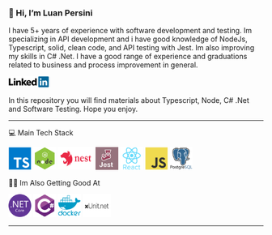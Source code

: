 ### 👋 Hi, I’m Luan Persini

I have 5+ years of experience with software development and testing. Im specializing in API development and i have good knowledge of NodeJs, Typescript, solid, clean code, and API testing with Jest. Im also improving my skills in C# .Net. I have a good range of experience and graduations related to business and process improvement in general.

<p><a href="https://www.linkedin.com/in/luan-persini-80a6572b/">
  <img alt="Luan Persini Linkedin" width="80px" src="linkedIn.png" />
</a></p>


In this repository you will find materials about Typescript, Node, C# .Net and Software Testing. Hope you enjoy.

---
💻 Main Tech Stack

<img src="https://github.com/devicons/devicon/blob/master/icons/typescript/typescript-original.svg" alt="Typescript" width="45" height="45" /> <img src="nodejs.png" alt="NodeJs" width="45" height="45" /> <img src="nestjs.png" alt="NestJs" width="70" height="45" /> <img src="jest.png" alt="JestJs" width="45" height="45" /> <img src="https://github.com/devicons/devicon/blob/master/icons/react/react-original-wordmark.svg" alt="ReactJs" width="45" height="45" /> <img src="https://github.com/devicons/devicon/blob/master/icons/javascript/javascript-original.svg" alt="JavaScript logo" width="45" height="45" /> <img src="https://github.com/devicons/devicon/blob/master/icons/postgresql/postgresql-original-wordmark.svg" alt="PostgreSQL" width="45" height="45" />

:student: Im Also Getting Good At

<img src="https://github.com/devicons/devicon/blob/master/icons/dotnetcore/dotnetcore-original.svg" alt="dotnet logo" width="45" height="45" /> <img src="https://github.com/devicons/devicon/blob/master/icons/csharp/csharp-original.svg" alt="csharp logo" width="45" height="45" /> <img src="https://github.com/devicons/devicon/blob/master/icons/docker/docker-plain-wordmark.svg" alt="docker" width="45" height="45" /> <img src="xunit.png" alt="xunit" width="55" height="45" />

---
